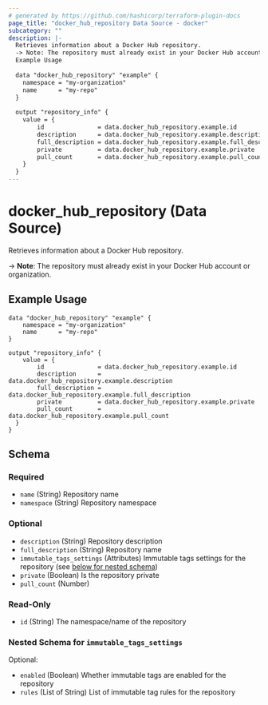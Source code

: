 ```yaml
---
# generated by https://github.com/hashicorp/terraform-plugin-docs
page_title: "docker_hub_repository Data Source - docker"
subcategory: ""
description: |-
  Retrieves information about a Docker Hub repository.
  -> Note: The repository must already exist in your Docker Hub account or organization.
  Example Usage
  
  data "docker_hub_repository" "example" {
  	namespace = "my-organization"
  	name      = "my-repo"
  }
  
  output "repository_info" {
  	value = {
  		id               = data.docker_hub_repository.example.id
  		description      = data.docker_hub_repository.example.description
  		full_description = data.docker_hub_repository.example.full_description
  		private          = data.docker_hub_repository.example.private
  		pull_count       = data.docker_hub_repository.example.pull_count
    }
  }
---
```


# docker_hub_repository (Data Source)

Retrieves information about a Docker Hub repository.

-> **Note**: The repository must already exist in your Docker Hub account or organization.

## Example Usage

```hcl
data "docker_hub_repository" "example" {
	namespace = "my-organization"
	name      = "my-repo"
}

output "repository_info" {
	value = {
		id               = data.docker_hub_repository.example.id
		description      = data.docker_hub_repository.example.description
		full_description = data.docker_hub_repository.example.full_description
		private          = data.docker_hub_repository.example.private
		pull_count       = data.docker_hub_repository.example.pull_count
  }
}

```



<!-- schema generated by tfplugindocs -->
## Schema

### Required

- `name` (String) Repository name
- `namespace` (String) Repository namespace

### Optional

- `description` (String) Repository description
- `full_description` (String) Repository name
- `immutable_tags_settings` (Attributes) Immutable tags settings for the repository (see [below for nested schema](#nestedatt--immutable_tags_settings))
- `private` (Boolean) Is the repository private
- `pull_count` (Number)

### Read-Only

- `id` (String) The namespace/name of the repository

<a id="nestedatt--immutable_tags_settings"></a>
### Nested Schema for `immutable_tags_settings`

Optional:

- `enabled` (Boolean) Whether immutable tags are enabled for the repository
- `rules` (List of String) List of immutable tag rules for the repository
